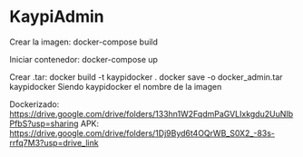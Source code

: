 # KaypiAdmin

Crear la imagen:
docker-compose build

Iniciar contenedor:
docker-compose up

Crear .tar:
docker build -t  kaypidocker .
docker save -o docker_admin.tar kaypidocker
Siendo kaypidocker el nombre de la imagen

Dockerizado: https://drive.google.com/drive/folders/133hn1W2FqdmPaGVLIxkgdu2UuNIbPfbS?usp=sharing
APK: https://drive.google.com/drive/folders/1Dj9Byd6t4OQrWB_S0X2_-83s-rrfq7M3?usp=drive_link
